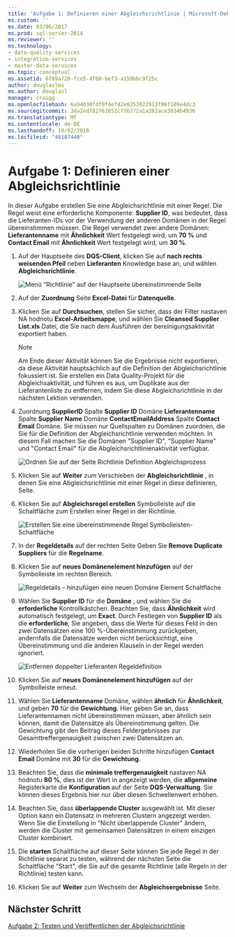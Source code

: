 ```yaml
---
title: 'Aufgabe 1: Definieren einer Abgleichsrichtlinie | Microsoft-Dokumentation'
ms.custom: ''
ms.date: 03/06/2017
ms.prod: sql-server-2014
ms.reviewer: ''
ms.technology:
- data-quality-services
- integration-services
- master-data-services
ms.topic: conceptual
ms.assetid: 6f89a720-fce5-4f60-bef3-a159bbc9f25c
author: douglaslms
ms.author: douglasl
manager: craigg
ms.openlocfilehash: 6a94030fdf0f4ef42e0253022913f06f109e4dc3
ms.sourcegitcommit: 3da2edf82763852cff6772a1a282ace3034b4936
ms.translationtype: MT
ms.contentlocale: de-DE
ms.lasthandoff: 10/02/2018
ms.locfileid: "48107440"
---
```

# <a name="task-1-defining-a-matching-policy"></a>Aufgabe 1: Definieren einer Abgleichsrichtlinie
  In dieser Aufgabe erstellen Sie eine Abgleichsrichtlinie mit einer Regel. Die Regel weist eine erforderliche Komponente: **Supplier ID**, was bedeutet, dass die Lieferanten-IDs vor der Verwendung der anderen Domänen in der Regel übereinstimmen müssen. Die Regel verwendet zwei andere Domänen: **Lieferantenname** mit **Ähnlichkeit** Wert festgelegt wird, um **70 %** und **Contact Email** mit  **Ähnlichkeit** Wert festgelegt wird, um **30 %**.  
  
1.  Auf der Hauptseite des **DQS-Client**, klicken Sie auf **nach rechts weisenden Pfeil** neben **Lieferanten** Knowledge base an, und wählen **Abgleichsrichtlinie**.  
  
     ![Menü "Richtlinie" auf der Hauptseite übereinstimmende Seite](../../2014/tutorials/media/et-definingamatchingpolicy-01.jpg "übereinstimmende Richtlinie im Menü auf der Hauptseite Seite")  
  
2.  Auf der **Zuordnung** Seite **Excel-Datei** für **Datenquelle**.  
  
3.  Klicken Sie auf **Durchsuchen**, stellen Sie sicher, dass der Filter nastaven NA hodnotu **Excel-Arbeitsmappe**, und wählen Sie **Cleansed Supplier List.xls** Datei, die Sie nach dem Ausführen der bereinigungsaktivität exportiert haben.  
  
    > [!NOTE]  
    >  Am Ende dieser Aktivität können Sie die Ergebnisse nicht exportieren, da diese Aktivität hauptsächlich auf die Definition der Abgleichsrichtlinie fokussiert ist. Sie erstellen ein Data Quality-Projekt für die Abgleichsaktivität, und führen es aus, um Duplikate aus der Lieferantenliste zu entfernen, indem Sie diese Abgleichsrichtlinie in der nächsten Lektion verwenden.  
  
4.  Zuordnung **SupplierID** Spalte **Supplier ID** Domäne **Lieferantenname** Spalte **Supplier Name** Domäne  **ContactEmailAddress** Spalte **Contact Email** Domäne. Sie müssen nur Quellspalten zu Domänen zuordnen, die Sie für die Definition der Abgleichsrichtlinie verwenden möchten. In diesem Fall machen Sie die Domänen "Supplier ID", "Supplier Name" und "Contact Email" für die Abgleichsrichtlinienaktivität verfügbar.  
  
     ![Ordnen Sie auf der Seite Richtlinie Definition Abgleichsprozess](../../2014/tutorials/media/et-definingamatchingpolicy-02.jpg "Seite übereinstimmender Definitionsprozess für die Richtlinie \"zuordnen\"")  
  
5.  Klicken Sie auf **Weiter** zum Verschieben der **Abgleichsrichtlinie** , in denen Sie eine Abgleichsrichtlinie mit einer Regel in diese definieren, Seite.  
  
6.  Klicken Sie auf **Abgleichsregel erstellen** Symbolleiste auf die Schaltfläche zum Erstellen einer Regel in der Richtlinie.  
  
     ![Erstellen Sie eine übereinstimmende Regel Symbolleisten-Schaltfläche](../../2014/tutorials/media/et-definingamatchingpolicy-03.jpg "erstellen Sie eine übereinstimmende Regel Symbolleisten-Schaltfläche")  
  
7.  In der **Regeldetails** auf der rechten Seite Geben Sie **Remove Duplicate Suppliers** für die **Regelname**.  
  
8.  Klicken Sie auf **neues Domänenelement hinzufügen** auf der Symbolleiste im rechten Bereich.  
  
     ![Regeldetails – hinzufügen eine neuen Domäne Element Schaltfläche](../../2014/tutorials/media/et-definingamatchingpolicy-04.jpg "Regeldetails – eine neue Domäne-Element-Schaltfläche \"hinzufügen\"")  
  
9. Wählen Sie **Supplier ID** für die **Domäne** , und wählen Sie die **erforderliche** Kontrollkästchen. Beachten Sie, dass **Ähnlichkeit** wird automatisch festgelegt, um **Exact**. Durch Festlegen von **Supplier ID** als die **erforderliche**, Sie angeben, dass die Werte für dieses Feld in den zwei Datensätzen eine 100 %-Übereinstimmung zurückgeben, andernfalls die Datensätze werden nicht berücksichtigt, eine Übereinstimmung und die anderen Klauseln in der Regel werden ignoriert.  
  
     ![Entfernen doppelter Lieferanten Regeldefinition](../../2014/tutorials/media/et-definingamatchingpolicy-05.jpg "Entfernen doppelter Lieferanten Regeldefinition")  
  
10. Klicken Sie auf **neues Domänenelement hinzufügen** auf der Symbolleiste erneut.  
  
11. Wählen Sie **Lieferantenname** Domäne, wählen **ähnlich** für **Ähnlichkeit**, und geben **70** für die **Gewichtung**.  Hier geben Sie an, dass Lieferantennamen nicht übereinstimmen müssen, aber ähnlich sein können, damit die Datensätze als Übereinstimmung gelten. Die Gewichtung gibt den Beitrag dieses Feldergebnisses zur Gesamttreffergenauigkeit zwischen zwei Datensätzen an.  
  
12. Wiederholen Sie die vorherigen beiden Schritte hinzufügen **Contact Email** Domäne mit **30** für die **Gewichtung**.  
  
13. Beachten Sie, dass die **minimale treffergenauigkeit** nastaven NA hodnotu **80 %**, dies ist der Wert in angezeigt werden, die **allgemeine** Registerkarte die **Konfiguration** auf der Seite **DQS-Verwaltung**. Sie können dieses Ergebnis hier nur über diesen Schwellenwert erhöhen.  
  
14. Beachten Sie, dass **überlappende Cluster** ausgewählt ist. Mit dieser Option kann ein Datensatz in mehreren Clustern angezeigt werden. Wenn Sie die Einstellung in "Nicht überlappende Cluster" ändern, werden die Cluster mit gemeinsamen Datensätzen in einem einzigen Cluster kombiniert.  
  
15. Die **starten** Schaltfläche auf dieser Seite können Sie jede Regel in der Richtlinie separat zu testen, während der nächsten Seite die Schaltfläche "Start", die Sie auf die gesamte Richtlinie (alle Regeln in der Richtlinie) testen kann.  
  
16. Klicken Sie auf **Weiter** zum Wechseln der **Abgleichsergebnisse** Seite.  
  
## <a name="next-step"></a>Nächster Schritt  
 [Aufgabe 2: Testen und Veröffentlichen der Abgleichsrichtlinie](../../2014/tutorials/task-2-testing-and-publishing-the-matching-policy.md)  
  
  
